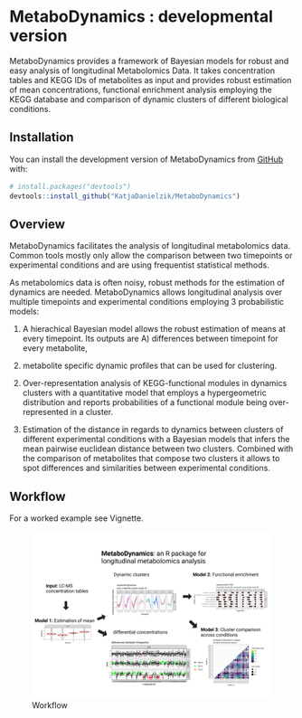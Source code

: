 
<!-- README.md is generated from README.Rmd. Please edit that file -->

# MetaboDynamics : developmental version

<!-- badges: start -->
<!-- badges: end -->

MetaboDynamics provides a framework of Bayesian models for robust and
easy analysis of longitudinal Metabolomics Data. It takes concentration
tables and KEGG IDs of metabolites as input and provides robust
estimation of mean concentrations, functional enrichment analysis
employing the KEGG database and comparison of dynamic clusters of
different biological conditions.

## Installation

You can install the development version of MetaboDynamics from
[GitHub](https://github.com/) with:

``` r
# install.packages("devtools")
devtools::install_github("KatjaDanielzik/MetaboDynamics")
```

## Overview

MetaboDynamics facilitates the analysis of longitudinal metabolomics
data. Common tools mostly only allow the comparison between two
timepoints or experimental conditions and are using frequentist
statistical methods.

As metabolomics data is often noisy, robust methods for the estimation
of dynamics are needed. MetaboDynamics allows longitudinal analysis over
multiple timepoints and experimental conditions employing 3
probabilistic models:

1)  A hierachical Bayesian model allows the robust estimation of means
    at every timepoint. Its outputs are A) differences between timepoint
    for every metabolite,

<!-- -->

2)  metabolite specific dynamic profiles that can be used for
    clustering.

<!-- -->

2)  Over-representation analysis of KEGG-functional modules in dynamics
    clusters with a quantitative model that employs a hypergeometric
    distribution and reports probabilities of a functional module being
    over-represented in a cluster.

3)  Estimation of the distance in regards to dynamics between clusters
    of different experimental conditions with a Bayesian models that
    infers the mean pairwise euclidean distance between two clusters.
    Combined with the comparison of metabolites that compose two
    clusters it allows to spot differences and similarities between
    experimental conditions.

## Workflow

For a worked example see Vignette.

<figure>
<img src="/man/figures/README-MetaboDynamics-pitch.png"
alt="Workflow" />
<figcaption aria-hidden="true">Workflow</figcaption>
</figure>
